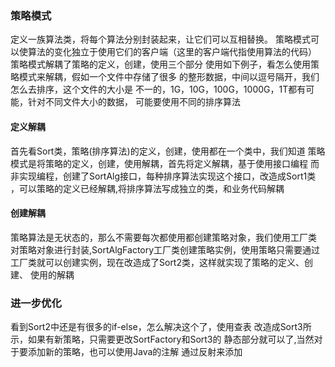 ### 策略模式
定义一族算法类，将每个算法分别封装起来，让它们可以互相替换。
策略模式可以使算法的变化独立于使用它们的客户端（这里的客户端代指使用算法的代码）        
策略模式解耦了策略的定义，创建，使用三个部分
使用如下例子，看怎么使用策略模式来解耦，假如一个文件中存储了很多
的整形数据，中间以逗号隔开，我们怎么去排序，这个文件的大小是
不一的，1G，10G，100G，1000G，1T都有可能，针对不同文件大小的数据，
可能要使用不同的排序算法

#### 定义解耦    
首先看Sort类，策略(排序算法)的定义，创建，使用都在一个类中，我们知道
策略模式是将策略的定义，创建，使用解耦，首先将定义解耦，基于使用接口编程
而非实现编程，创建了SortAlg接口，每种排序算法实现这个接口，改造成Sort1类
，可以策略的定义已经解耦,将排序算法写成独立的类，和业务代码解耦

#### 创建解耦    
策略算法是无状态的，那么不需要每次都使用都创建策略对象，我们使用工厂类
对策略对象进行封装,SortAlgFactory工厂类创建策略实例，使用策略只需要通过
工厂类就可以创建实例，现在改造成了Sort2类，这样就实现了策略的定义、创建、
使用的解耦

### 进一步优化
看到Sort2中还是有很多的if-else，怎么解决这个了，使用查表
改造成Sort3所示，如果有新策略，只需要更改SortFactory和Sort3的
静态部分就可以了,当然对于要添加新的策略，也可以使用Java的注解
通过反射来添加       
   
